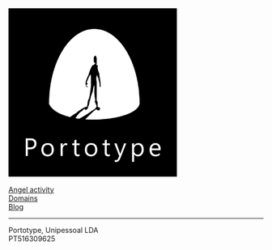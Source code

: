 <img src="documents/brand/logo-vertical-white-on-black.jpg" alt="portotype-logo" width="66%"/>

[Angel activity](/documents/angel/)  
[Domains](/documents/domains/)  
[Blog](https://patife.com)  

---

Portotype, Unipessoal LDA  
PT516309625
